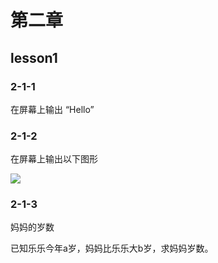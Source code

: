 # 第二章

## lesson1

### 2-1-1

在屏幕上输出 “Hello”

### 2-1-2

在屏幕上输出以下图形

![](https://github.com/kukestan/CPlusPlusTeen/blob/master/book1/Chapter2/pic/2-2.png)

### 2-1-3

妈妈的岁数

已知乐乐今年a岁，妈妈比乐乐大b岁，求妈妈岁数。

